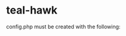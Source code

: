 # teal-hawk

config.php must be created with the following: 

<?php
// Local SQL Server credentials
$sql_dbname = "DBNAME";
$sql_host = "DBHOSTNAME";
$sql_user = "DBUSERNAME";
$sql_pass = "DBPASSWORD";

// Twitter API keys and tokens
$consumer_key = "TWITTERCONSUMERKEY";
$consumer_secret = "TWITTERCONSUMERSECRET";
$access_token = "TWITTERACCESSTOKEN";
$access_secret = "TWITTERACESSSECRET";
?>
